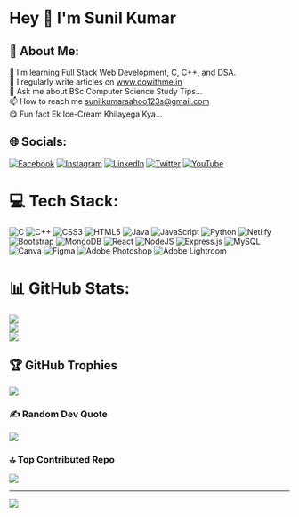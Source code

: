 # Hey 🙌 I'm Sunil Kumar
## 💫 About Me:
🌱 I’m learning Full Stack Web Development, C, C++, and DSA.<br>📝 I regularly write articles on www.dowithme.in<br>💬 Ask me about BSc Computer Science Study Tips...<br>📫 How to reach me sunilkumarsahoo123s@gmail.com<br>😋 Fun fact Ek Ice-Cream Khilayega Kya...


## 🌐 Socials:
[![Facebook](https://img.shields.io/badge/Facebook-%231877F2.svg?logo=Facebook&logoColor=white)](https://facebook.com/sunilkumar143sibu) [![Instagram](https://img.shields.io/badge/Instagram-%23E4405F.svg?logo=Instagram&logoColor=white)](https://instagram.com/dowithme_14) [![LinkedIn](https://img.shields.io/badge/LinkedIn-%230077B5.svg?logo=linkedin&logoColor=white)](https://linkedin.com/in/sunilkumarsahoo14) [![Twitter](https://img.shields.io/badge/Twitter-%231DA1F2.svg?logo=Twitter&logoColor=white)](https://twitter.com/SunilKumar_14) [![YouTube](https://img.shields.io/badge/YouTube-%23FF0000.svg?logo=YouTube&logoColor=white)](https://youtube.com/@dowithme_14) 

# 💻 Tech Stack:
![C](https://img.shields.io/badge/c-%2300599C.svg?style=flat&logo=c&logoColor=white) ![C++](https://img.shields.io/badge/c++-%2300599C.svg?style=flat&logo=c%2B%2B&logoColor=white) ![CSS3](https://img.shields.io/badge/css3-%231572B6.svg?style=flat&logo=css3&logoColor=white) ![HTML5](https://img.shields.io/badge/html5-%23E34F26.svg?style=flat&logo=html5&logoColor=white) ![Java](https://img.shields.io/badge/java-%23ED8B00.svg?style=flat&logo=java&logoColor=white) ![JavaScript](https://img.shields.io/badge/javascript-%23323330.svg?style=flat&logo=javascript&logoColor=%23F7DF1E) ![Python](https://img.shields.io/badge/python-3670A0?style=flat&logo=python&logoColor=ffdd54) ![Netlify](https://img.shields.io/badge/netlify-%23000000.svg?style=flat&logo=netlify&logoColor=#00C7B7) ![Bootstrap](https://img.shields.io/badge/bootstrap-%23563D7C.svg?style=flat&logo=bootstrap&logoColor=white) ![MongoDB](https://img.shields.io/badge/MongoDB-%234ea94b.svg?style=flat&logo=mongodb&logoColor=white) ![React](https://img.shields.io/badge/react-%2320232a.svg?style=flat&logo=react&logoColor=%2361DAFB) ![NodeJS](https://img.shields.io/badge/node.js-6DA55F?style=flat&logo=node.js&logoColor=white) ![Express.js](https://img.shields.io/badge/express.js-%23404d59.svg?style=flat&logo=express&logoColor=%2361DAFB) ![MySQL](https://img.shields.io/badge/mysql-%2300f.svg?style=flat&logo=mysql&logoColor=white) ![Canva](https://img.shields.io/badge/Canva-%2300C4CC.svg?style=flat&logo=Canva&logoColor=white) 	![Figma](https://img.shields.io/badge/figma-%23F24E1E.svg?style=flat&logo=figma&logoColor=white) ![Adobe Photoshop](https://img.shields.io/badge/adobephotoshop-%2331A8FF.svg?style=flat&logo=adobephotoshop&logoColor=white) ![Adobe Lightroom](https://img.shields.io/badge/Adobe%20Lightroom-31A8FF.svg?style=flat&logo=Adobe%20Lightroom&logoColor=white)
# 📊 GitHub Stats:
![](https://github-readme-stats.vercel.app/api?username=SibuSunilGithub&theme=monokai&hide_border=true&include_all_commits=true&count_private=true)<br/>
![](https://github-readme-streak-stats.herokuapp.com/?user=SibuSunilGithub&theme=monokai&hide_border=true)<br/>
![](https://github-readme-stats.vercel.app/api/top-langs/?username=SibuSunilGithub&theme=monokai&hide_border=true&include_all_commits=true&count_private=true&layout=compact)

## 🏆 GitHub Trophies
![](https://github-profile-trophy.vercel.app/?username=SibuSunilGithub&theme=radical&no-frame=true&no-bg=false&margin-w=4)

### ✍️ Random Dev Quote
![](https://quotes-github-readme.vercel.app/api?type=horizontal&theme=radical)

### 🔝 Top Contributed Repo
![](https://github-contributor-stats.vercel.app/api?username=SibuSunilGithub&limit=5&theme=monokai&combine_all_yearly_contributions=true)

---
[![](https://visitcount.itsvg.in/api?id=SibuSunilGithub&icon=2&color=0)](https://visitcount.itsvg.in)

<!-- Proudly created with GPRM ( https://gprm.itsvg.in ) -->
